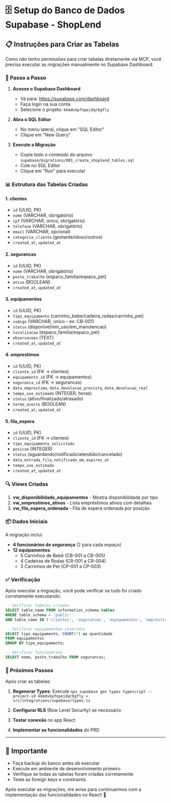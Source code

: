 # 🗄️ Setup do Banco de Dados Supabase - ShopLend

## 📋 Instruções para Criar as Tabelas

Como não tenho permissões para criar tabelas diretamente via MCP, você precisa executar as migrações manualmente no Supabase Dashboard.

### 🚀 Passo a Passo

1. **Acesse o Supabase Dashboard**
   - Vá para: https://supabase.com/dashboard
   - Faça login na sua conta
   - Selecione o projeto: `kkmdvkpfnpejdqrbgfly`

2. **Abra o SQL Editor**
   - No menu lateral, clique em "SQL Editor"
   - Clique em "New Query"

3. **Execute a Migração**
   - Copie todo o conteúdo do arquivo `supabase/migrations/001_create_shoplend_tables.sql`
   - Cole no SQL Editor
   - Clique em "Run" para executar

### 📊 Estrutura das Tabelas Criadas

#### 1. **clientes**
- `id` (UUID, PK)
- `nome` (VARCHAR, obrigatório)
- `cpf` (VARCHAR, único, obrigatório)
- `telefone` (VARCHAR, obrigatório)
- `email` (VARCHAR, opcional)
- `categoria_cliente` (gestante/idoso/outros)
- `created_at`, `updated_at`

#### 2. **segurancas**
- `id` (UUID, PK)
- `nome` (VARCHAR, obrigatório)
- `posto_trabalho` (espaco_familia/espaco_pet)
- `ativo` (BOOLEAN)
- `created_at`, `updated_at`

#### 3. **equipamentos**
- `id` (UUID, PK)
- `tipo_equipamento` (carrinho_bebe/cadeira_rodas/carrinho_pet)
- `codigo` (VARCHAR, único - ex: CB-001)
- `status` (disponivel/em_uso/em_manutencao)
- `localizacao` (espaco_familia/espaco_pet)
- `observacoes` (TEXT)
- `created_at`, `updated_at`

#### 4. **emprestimos**
- `id` (UUID, PK)
- `cliente_id` (FK → clientes)
- `equipamento_id` (FK → equipamentos)
- `seguranca_id` (FK → segurancas)
- `data_emprestimo`, `data_devolucao_prevista`, `data_devolucao_real`
- `tempo_uso_estimado` (INTEGER, horas)
- `status` (ativo/finalizado/atrasado)
- `termo_aceito` (BOOLEAN)
- `created_at`, `updated_at`

#### 5. **fila_espera**
- `id` (UUID, PK)
- `cliente_id` (FK → clientes)
- `tipo_equipamento_solicitado`
- `posicao` (INTEGER)
- `status` (aguardando/notificado/atendido/cancelado)
- `data_entrada_fila`, `notificado_em`, `expires_at`
- `tempo_uso_estimado`
- `created_at`, `updated_at`

### 🔍 Views Criadas

1. **vw_disponibilidade_equipamentos** - Mostra disponibilidade por tipo
2. **vw_emprestimos_ativos** - Lista empréstimos ativos com detalhes
3. **vw_fila_espera_ordenada** - Fila de espera ordenada por posição

### 📦 Dados Iniciais

A migração inclui:
- **4 funcionários de segurança** (2 para cada espaço)
- **12 equipamentos**:
  - 5 Carrinhos de Bebê (CB-001 a CB-005)
  - 4 Cadeiras de Rodas (CR-001 a CR-004)
  - 3 Carrinhos de Pet (CP-001 a CP-003)

### ✅ Verificação

Após executar a migração, você pode verificar se tudo foi criado corretamente executando:

```sql
-- Verificar tabelas criadas
SELECT table_name FROM information_schema.tables 
WHERE table_schema = 'public' 
AND table_name IN ('clientes', 'segurancas', 'equipamentos', 'emprestimos', 'fila_espera');

-- Verificar equipamentos inseridos
SELECT tipo_equipamento, COUNT(*) as quantidade 
FROM equipamentos 
GROUP BY tipo_equipamento;

-- Verificar funcionários
SELECT nome, posto_trabalho FROM segurancas;
```

### 🔄 Próximos Passos

Após criar as tabelas:

1. **Regenerar Types**: Execute `npx supabase gen types typescript --project-id kkmdvkpfnpejdqrbgfly > src/integrations/supabase/types.ts`

2. **Configurar RLS** (Row Level Security) se necessário

3. **Testar conexão** no app React

4. **Implementar as funcionalidades** do PRD

---

## 🚨 Importante

- Faça backup do banco antes de executar
- Execute em ambiente de desenvolvimento primeiro
- Verifique se todas as tabelas foram criadas corretamente
- Teste as foreign keys e constraints

Após executar as migrações, me avise para continuarmos com a implementação das funcionalidades no React! 🚀